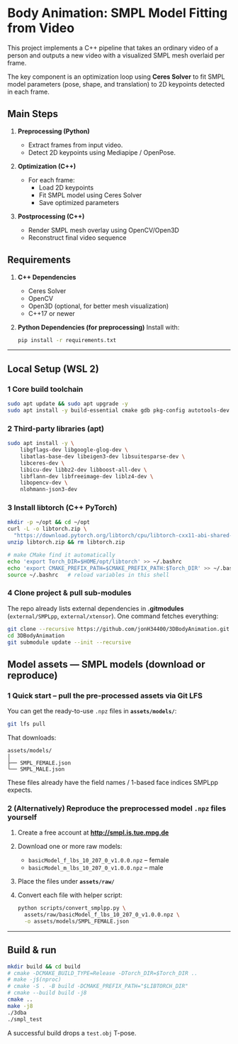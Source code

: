 # Body Animation: SMPL Model Fitting from Video

This project implements a C++ pipeline that takes an ordinary video of a person and outputs a new video with a visualized SMPL mesh overlaid per frame.

The key component is an optimization loop using **Ceres Solver** to fit SMPL model parameters (pose, shape, and translation) to 2D keypoints detected in each frame.

## Main Steps
1. **Preprocessing (Python)**
   - Extract frames from input video.
   - Detect 2D keypoints using Mediapipe / OpenPose.

2. **Optimization (C++)**
   - For each frame:
     - Load 2D keypoints
     - Fit SMPL model using Ceres Solver
     - Save optimized parameters

3. **Postprocessing (C++)**
   - Render SMPL mesh overlay using OpenCV/Open3D
   - Reconstruct final video sequence

## Requirements

1. **C++ Dependencies**
    - Ceres Solver
    - OpenCV
    - Open3D (optional, for better mesh visualization)
    - C++17 or newer

2. **Python Dependencies (for preprocessing)**
    Install with:
    ```bash
    pip install -r requirements.txt


---

## Local Setup (WSL 2)

### 1 Core build toolchain
```bash
sudo apt update && sudo apt upgrade -y
sudo apt install -y build-essential cmake gdb pkg-config autotools-dev
```


### 2 Third-party libraries (apt)
```bash
sudo apt install -y \
    libgflags-dev libgoogle-glog-dev \
    libatlas-base-dev libeigen3-dev libsuitesparse-dev \
    libceres-dev \
    libicu-dev libbz2-dev libboost-all-dev \
    libflann-dev libfreeimage-dev liblz4-dev \
    libopencv-dev \
    nlohmann-json3-dev 
```



### 3  Install **libtorch** (C++ PyTorch)
```bash
mkdir -p ~/opt && cd ~/opt
curl -L -o libtorch.zip \
  "https://download.pytorch.org/libtorch/cpu/libtorch-cxx11-abi-shared-without-deps-2.1.2%2Bcpu.zip"
unzip libtorch.zip && rm libtorch.zip

# make CMake find it automatically
echo 'export Torch_DIR=$HOME/opt/libtorch' >> ~/.bashrc
echo 'export CMAKE_PREFIX_PATH=$CMAKE_PREFIX_PATH:$Torch_DIR' >> ~/.bashrc
source ~/.bashrc   # reload variables in this shell
```

### 4  Clone project & pull sub-modules
The repo already lists external dependencies in **.gitmodules** (`external/SMPLpp`, `external/xtensor`). One command fetches everything:

```bash
git clone --recursive https://github.com/jonH34400/3DBodyAnimation.git
cd 3DBodyAnimation
git submodule update --init --recursive
```




## Model assets — SMPL models (download **or** reproduce)

### 1  Quick start – pull the pre-processed assets via **Git LFS**

You can get the ready-to-use `.npz` files in **`assets/models/`**:

```bash
git lfs pull
```

That downloads:

```
assets/models/
│
├── SMPL_FEMALE.json
└── SMPL_MALE.json
```

These files already have the field names / 1-based face indices SMPLpp expects.



### 2 (Alternatively) Reproduce the preprocessed model `.npz` files yourself

1. Create a free account at **<http://smpl.is.tue.mpg.de>**  
2. Download one or more raw models:  
   * `basicModel_f_lbs_10_207_0_v1.0.0.npz`  – female  
   * `basicModel_m_lbs_10_207_0_v1.0.0.npz`  – male  
3. Place the files under **`assets/raw/`**
4. Convert each file with helper script:

   ```bash
   python scripts/convert_smplpp.py \
     assets/raw/basicModel_f_lbs_10_207_0_v1.0.0.npz \
     -o assets/models/SMPL_FEMALE.json
   ```

---

## Build & run
```bash
mkdir build && cd build
# cmake -DCMAKE_BUILD_TYPE=Release -DTorch_DIR=$Torch_DIR ..
# make -j$(nproc)
# cmake -S . -B build -DCMAKE_PREFIX_PATH="$LIBTORCH_DIR"
# cmake --build build -j8
cmake ..
make -j8
./3dba
./smpl_test  
```
A successful build drops a `test.obj` T-pose.
